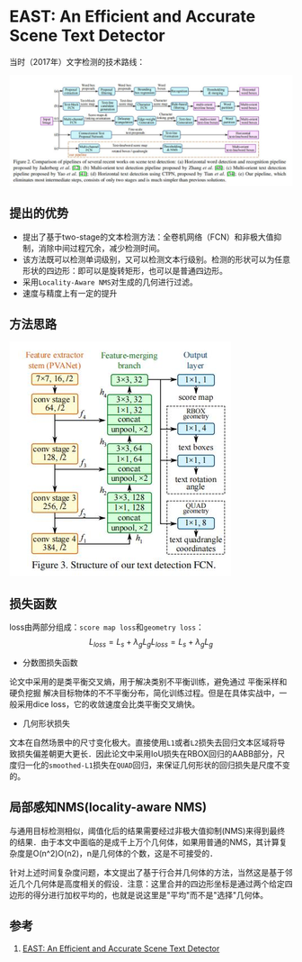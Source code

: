 # EAST: An Efficient and Accurate Scene Text Detector

当时（2017年）文字检测的技术路线：

![](./src/EAST_DETECTION_PIPELINES.jpg)

## 提出的优势

- 提出了基于two-stage的文本检测方法：全卷机网络（FCN）和非极大值抑制，消除中间过程冗余，减少检测时间。
- 该方法既可以检测单词级别，又可以检测文本行级别。检测的形状可以为任意形状的四边形：即可以是旋转矩形，也可以是普通四边形。
- 采用`Locality-Aware NMS`对生成的几何进行过滤。
- 速度与精度上有一定的提升

## 方法思路

![](./src/EAST_DETECTION_STRUCTURE.jpg)

## 损失函数

loss由两部分组成：`score map loss`和`geometry loss`：$$L_{loss} = L_{s}+\lambda_gL_gL_{loss} = L_s+\lambda_gL_g$$

- 分数图损失函数

论文中采用的是类平衡交叉熵，用于解决类别不平衡训练，避免通过 平衡采样和硬负挖掘 解决目标物体的不不平衡分布，简化训练过程。但是在具体实战中，一般采用dice loss，它的收敛速度会比类平衡交叉熵快。

- 几何形状损失

文本在自然场景中的尺寸变化极大。直接使用`L1`或者`L2`损失去回归文本区域将导致损失偏差朝更大更长．因此论文中采用IoU损失在RBOX回归的AABB部分，尺度归一化的`smoothed-L1`损失在`QUAD`回归，来保证几何形状的回归损失是尺度不变的。

## 局部感知NMS(locality-aware NMS)

与通用目标检测相似，阈值化后的结果需要经过非极大值抑制(NMS)来得到最终的结果．由于本文中面临的是成千上万个几何体，如果用普通的NMS，其计算复杂度是O(n^2)O(n2)，n是几何体的个数，这是不可接受的．

针对上述时间复杂度问题，本文提出了基于行合并几何体的方法，当然这是基于邻近几个几何体是高度相关的假设．注意：这里合并的四边形坐标是通过两个给定四边形的得分进行加权平均的，也就是说这里是"平均"而不是"选择"几何体。



## 参考
1. [EAST: An Efficient and Accurate Scene Text Detector](https://arxiv.org/pdf/1704.03155.pdf)